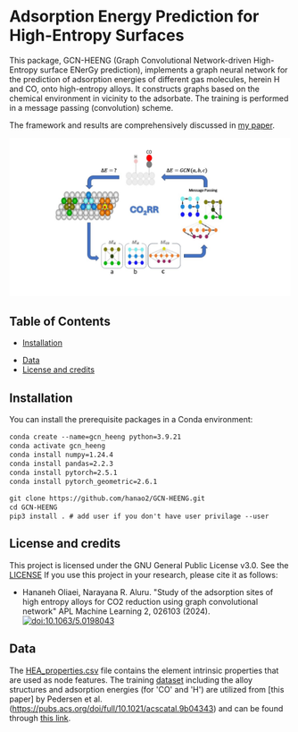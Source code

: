 # Adsorption Energy Prediction for High-Entropy Surfaces
This package, GCN-HEENG (Graph Convolutional Network-driven High-Entropy surface ENerGy prediction), implements a graph neural network for the prediction of adsorption energies of different gas molecules, herein H and CO, onto high-entropy alloys. It constructs graphs based on the chemical environment in vicinity to the adsorbate. The training is performed in a message passing (convolution) scheme.

The framework and results are comprehensively discussed in [my paper](https://pubs.aip.org/aip/aml/article/2/2/026103/3280563).

![Alt text](doc/logo.jpg)

## Table of Contents

- [Installation](#Installation)
<!-- - [Usage](#usage)
  - [Trajectory to Graph](#MD-Data-Processing)
  - [Training](#Graph-neural-network-training)
  - [Analysis using gradient](#Saliency-Map)
  - [Analysis using masking](#masking-Explaination)
  - [Visualize the results](#visualize-the-results)
-->
- [Data](#Data)
- [License and credits](#License-and-credits)

## Installation 
You can install the prerequisite packages in a Conda environment:
  ```
  conda create --name=gcn_heeng python=3.9.21
  conda activate gcn_heeng
  conda install numpy=1.24.4
  conda install pandas=2.2.3
  conda install pytorch=2.5.1
  conda install pytorch_geometric=2.6.1
  ```
  
  ```
  git clone https://github.com/hanao2/GCN-HEENG.git
  cd GCN-HEENG
  pip3 install . # add user if you don't have user privilage --user 
  ```

## License and credits
This project is licensed under the GNU General Public License v3.0. See the [LICENSE](./license.txt)
If you use this project in your research, please cite it as follows:
- Hananeh Oliaei, Narayana R. Aluru. "Study of the adsorption sites of high entropy alloys for CO2 reduction using graph convolutional network" APL Machine Learning 2, 026103 (2024).
[![doi:10.1063/5.0198043](https://img.shields.io/badge/DOI-10.1063%2F5.0198043-blue)](https://doi.org/10.1063/5.0198043)

## Data
The [HEA_properties.csv](data/HEA_properties.csv) file contains the element intrinsic properties that are used as node features. The training [dataset](data/train) including the alloy structures and adsorption energies (for 'CO' and 'H') are utilized from [this paper] by Pedersen et al.(https://pubs.acs.org/doi/full/10.1021/acscatal.9b04343) and can be found through [this link](https://nano.ku.dk/english/research/theoretical-electrocatalysis/katladb/CO2rr-on-hea/).

<!-- 
The src/shared folder includes scripts for 1)constructing graphs from the csv files and their corresponding featurization and 2)defining the architecture of the GCN model.

The src/training folder includes scripts for training the GCN model on the constructed graphs (we trained four models with different initializations).

The src/explanation folder includes scripts for explaining the trained GCN models (and their predictions) in addition to ranking the importance of the node features.

The src/test_training_data folder tests the trained GCN models on the training data which helps to visualize the GCN predictions versus DFT values (figure 2 in our manuscript).

The src/test_testing_data folder tests the trained GCN models on the data not seen by them (it includes all the possible combinations of the elements) which helps to evaluate their robustness.
-->


